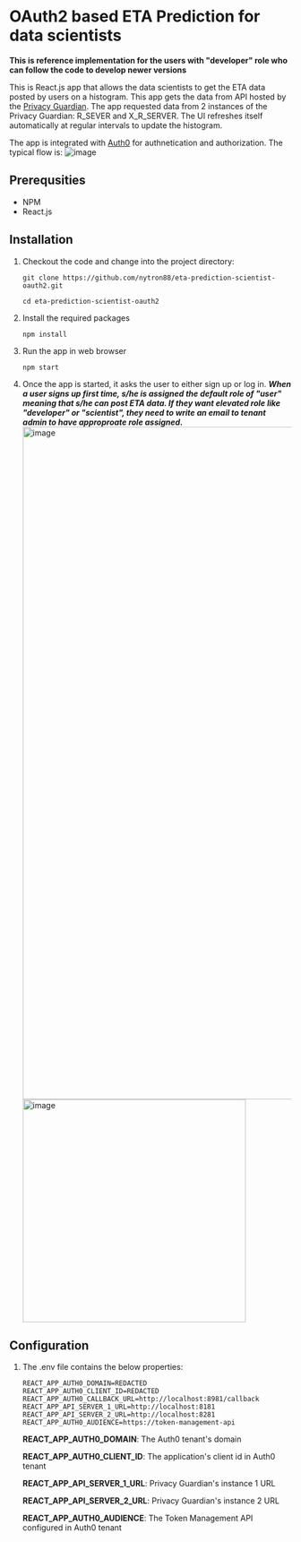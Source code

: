 # OAuth2 based ETA Prediction for data scientists
**This is reference implementation for the users with "developer" role who can follow the code to develop newer versions**

This is React.js app that allows the data scientists to get the ETA data posted by users on a histogram. This app gets the data from API hosted by the [Privacy Guardian](https://github.com/nytron88/eta-prediction-privacy-guardian-oauth2). The app requested data from 2 instances of the Privacy Guardian: R_SEVER and X_R_SERVER. The UI refreshes itself automatically at regular intervals to update the histogram.

The app is integrated with [Auth0](https://auth0.com) for authnetication and authorization. The typical flow is:
![image](https://github.com/nytron88/eta-prediction-scientist-oauth2/assets/79620454/7bf2b9ca-247f-4133-a53e-d3dcd7939a55)

## Prerequsities

 - NPM
 - React.js

## Installation
1. Checkout the code and change into the project directory:
   
   ```
   git clone https://github.com/nytron88/eta-prediction-scientist-oauth2.git
   
   cd eta-prediction-scientist-oauth2
   ```
2. Install the required packages

   ```
   npm install
   ```
3. Run the app in web browser

   ```
   npm start
   ```
4. Once the app is started, it asks the user to either sign up or log in. ***When a user signs up first time, s/he is assigned the default role of "user" meaning that s/he can post ETA data. If they want elevated role like "developer" or "scientist", they need to write an email to
   tenant admin to have approproate role assigned.***
   <img width="1201" alt="image" src="https://github.com/nytron88/eta-prediction-scientist-oauth2/assets/79620454/7f9aeb4a-ba25-4ada-9691-9caa4484bc08">
   <img width="398" alt="image" src="https://github.com/nytron88/eta-prediction-scientist-oauth2/assets/79620454/287ecccb-9a54-4ce4-9c2d-6d7902b0cb7f">


   
## Configuration
1. The .env file contains the below properties:

   ```
   REACT_APP_AUTH0_DOMAIN=REDACTED
   REACT_APP_AUTH0_CLIENT_ID=REDACTED
   REACT_APP_AUTH0_CALLBACK_URL=http://localhost:8981/callback
   REACT_APP_API_SERVER_1_URL=http://localhost:8181
   REACT_APP_API_SERVER_2_URL=http://localhost:8281
   REACT_APP_AUTH0_AUDIENCE=https://token-management-api
   ```
   **REACT_APP_AUTH0_DOMAIN**: The Auth0 tenant's domain

   **REACT_APP_AUTH0_CLIENT_ID**: The application's client id in Auth0 tenant

   **REACT_APP_API_SERVER_1_URL**: Privacy Guardian's instance 1 URL

   **REACT_APP_API_SERVER_2_URL**: Privacy Guardian's instance 2 URL

   **REACT_APP_AUTH0_AUDIENCE**: The Token Management API configured in Auth0 tenant
   

